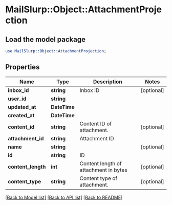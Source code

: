 # MailSlurp::Object::AttachmentProjection

## Load the model package
```perl
use MailSlurp::Object::AttachmentProjection;
```

## Properties
Name | Type | Description | Notes
------------ | ------------- | ------------- | -------------
**inbox_id** | **string** | Inbox ID | [optional] 
**user_id** | **string** |  | 
**updated_at** | **DateTime** |  | 
**created_at** | **DateTime** |  | 
**content_id** | **string** | Content ID of attachment. | [optional] 
**attachment_id** | **string** | Attachment ID | 
**name** | **string** |  | [optional] 
**id** | **string** | ID | 
**content_length** | **int** | Content length of attachment in bytes | [optional] 
**content_type** | **string** | Content type of attachment. | [optional] 

[[Back to Model list]](../README#documentation-for-models) [[Back to API list]](../README#documentation-for-api-endpoints) [[Back to README]](../README)


